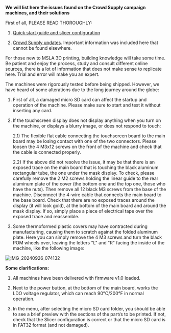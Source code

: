 **We will list here the issues found on the Crowd Supply campaign machines, and their solutions**

First of all, PLEASE READ THOROUGHLY:

1) [Quick start guide and slicer configuration](https://github.com/Lite3DP/Lite3DP-Gen-2/tree/main/Gen%202%20-%20Quick%20Start%20Guide)

2) [Crowd Supply updates](https://www.crowdsupply.com/lite3dp/lite3dp-gen-2/updates). Important information was included here that cannot be found elsewhere.

For those new to MSLA 3D printing, building knowledge will take some time. Be patient and enjoy the process, study and consult different online sources, there is a lot of information that does not make sense to replicate here. Trial and error will make you an expert.

The machines were rigorously tested before being shipped. However, we have heard of some alterations due to the long journey around the globe:

1) First of all, a damaged micro SD card can affect the startup and operation of the machine. Please make sure to start and test it without inserting any card.

2) If the touchscreen display does not display anything when you turn on the machine, or displays a blurry image, or does not respond to touch:

   2.1) The flexible flat cable connecting the touchscreen board to the main board may be losing contact with one of the two connectors. Please loosen the 4 M3x12 screws on the front of the machine and check that the cable is connected properly.

   2.2) If the above did not resolve the issue, it may be that there is an exposed trace on the main board that is touching the black aluminum rectangular tube, the one under the mask display. To check, please carefully remove the 2 M2 screws holding the linear guide to the rear aluminum plate of the cover (the bottom one and the top one, those who have the nuts). Then remove all 12 black M3 screws from the base of the machine. Disconnect the 4-wire cable that connects the main board to the base board. Check that there are no exposed traces around the display (it will look gold), at the bottom of the main board and around the mask display. If so, simply place a piece of electrical tape over the exposed trace and reassemble.

3) Some thermoformed plastic covers may have contracted during manufacturing, causing them to scratch against the folded aluminum plate. Here you can simply remove the 4 M3 screws and turn the black POM wheels over, leaving the letters "L" and "R" facing the inside of the machine, like the following image:

![IMG_20240926_074132](https://github.com/user-attachments/assets/6bf5756a-f067-475d-871a-aac65bc21569)


**Some clarifications:**

1) All machines have been delivered with firmware v1.0 loaded.

2) Next to the power button, at the bottom of the main board, works the LDO voltage regulator, which can reach 90°C/200°F in normal operation.

3) In the menu, after selecting the micro SD card folder, you should be able to see a brief preview with the sections of the part/s to be printed. If not, check that the Slicer configuration is correct or that the micro SD card is in FAT32 format (and not damaged).
